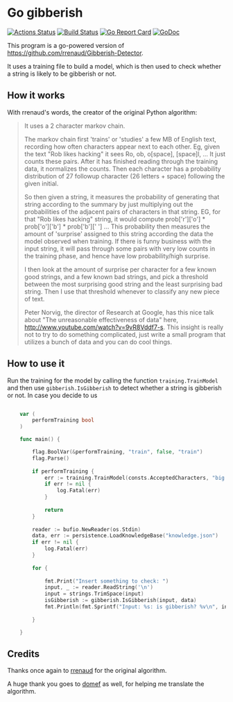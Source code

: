 # Go gibberish

[![Actions Status](https://github.com/AlessandroPomponio/go-gibberish/workflows/Go/badge.svg)](https://github.com/AlessandroPomponio/go-gibberish/actions)
[![Build Status](https://travis-ci.org/AlessandroPomponio/go-gibberish.svg?branch=master)](https://travis-ci.org/AlessandroPomponio/go-gibberish)
[![Go Report Card](https://goreportcard.com/badge/github.com/AlessandroPomponio/go-gibberish)](https://goreportcard.com/report/github.com/AlessandroPomponio/go-gibberish)
[![GoDoc](https://godoc.org/github.com/AlessandroPomponio/go-gibberish?status.svg)](https://godoc.org/github.com/AlessandroPomponio/go-gibberish)

This program is a go-powered version of <https://github.com/rrenaud/Gibberish-Detector>.

It uses a training file to build a model, which is then used to check whether a string is likely to be gibberish or not.

## How it works

With rrenaud's words, the creator of the original Python algorithm:

> It uses a 2 character markov chain.
>
> The markov chain first 'trains' or 'studies' a few MB of English text, recording how often characters appear next to each other. Eg, given the text "Rob likes hacking" it sees Ro, ob, o[space], [space]l, ... It just counts these pairs. After it has finished reading through the training data, it normalizes the counts. Then each character has a probability distribution of 27 followup character (26 letters + space) following the given initial.
>
>So then given a string, it measures the probability of generating that string according to the summary by just multiplying out the probabilities of the adjacent pairs of characters in that string. EG, for that "Rob likes hacking" string, it would compute prob['r']['o'] * prob['o']['b'] * prob['b'][' '] ... This probability then measures the amount of 'surprise' assigned to this string according the data the model observed when training. If there is funny business with the input string, it will pass through some pairs with very low counts in the training phase, and hence have low probability/high surprise.
>
>I then look at the amount of surprise per character for a few known good strings, and a few known bad strings, and pick a threshold between the most surprising good string and the least surprising bad string. Then I use that threshold whenever to classify any new piece of text.
>
>Peter Norvig, the director of Research at Google, has this nice talk about "The unreasonable effectiveness of data" here, <http://www.youtube.com/watch?v=9vR8Vddf7-s>. This insight is really not to try to do something complicated, just write a small program that utilizes a bunch of data and you can do cool things.

## How to use it

Run the training for the model by calling the function `training.TrainModel` and then use `gibberish.IsGibberish` to detect whether a string is gibberish or not.
In case you decide to us

```go

    var (
        performTraining bool
    )

    func main() {

        flag.BoolVar(&performTraining, "train", false, "train")
        flag.Parse()
        
        if performTraining {
            err := training.TrainModel(consts.AcceptedCharacters, "big.txt", "good.txt", "bad.txt", "knowledge.json")
            if err != nil {
                log.Fatal(err)
            }
            
            return
        }
        
        reader := bufio.NewReader(os.Stdin)
        data, err := persistence.LoadKnowledgeBase("knowledge.json")
        if err != nil {
        	log.Fatal(err)
        }
        
        for {
        
        	fmt.Print("Insert something to check: ")
        	input, _ := reader.ReadString('\n')
        	input = strings.TrimSpace(input)
        	isGibberish := gibberish.IsGibberish(input, data)
        	fmt.Println(fmt.Sprintf("Input: %s: is gibberish? %v\n", input, isGibberish))
        
        }

    }
```

## Credits

Thanks once again to [rrenaud](https://github.com/rrenaud) for the original algorithm.

A huge thank you goes to [domef](https://github.com/domef) as well, for helping me translate the algorithm.
